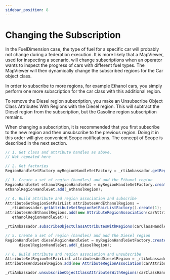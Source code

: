 ```yaml
---
sidebar_position: 8
---
```


# Changing the Subscription

In the FuelDimension case, the type of fuel for a specific car will probably not change during a federation execution. It is more likely that a MapViewer, used for inspecting a scenario, will change subscriptions when an operator wants to inspect the progress of cars with different fuel types. The MapViewer will then dynamically change the subscribed regions for the Car object class.

In order to subscribe to more regions, for example Ethanol cars, you simply perform one more subscription for the car class with this additional region.

To remove the Diesel region subscription, you make an Unsubscribe Object Class Attributes With Regions with the Diesel region. This will subtract the Diesel region from the subscription, but the Gasoline region subscription remains.

When changing a subscription, it is recommended that you first subscribe to the new region and then unsubscribe to the previous region. Doing it in this order will give convenient Scope notifications. The concept of Scope is described in the next section.

```java
// 1. Get class and attribute handles as above.
// Not repeated here

// 2. Get factories
RegionHandleSetFactory myRegionHandleSetFactory = _rtiAmbassador.getRegionHandleSetFactory();

// 3. Create a set of region (handles) and add the Ethanol region
RegionHandleSet ethanolRegionHandleSet = myRegionHandleSetFactory.create();
ethanolRegionHandleSet.add(_ethanolRegion);

// 4. Build attribute and region association and subscribe
AttributeSetRegionSetPairList attributesAndEthanolRegions =   
  _rtiAmbassador.getAttributeSetRegionSetPairListFactory().create(1);
attributesAndEthanolRegions.add(new AttributeRegionAssociation(carAttributes,   
   ethanolRegionHandleSet));

_rtiAmbassador.subscribeObjectClassAttributesWithRegions(carClassHandle, attributesAndEthanolRegions);

// 5. Create a set of region (handles) and add the Diesel region
RegionHandleSet dieselRegionHandleSet = myRegionHandleSetFactory.create();
      dieselRegionHandleSet.add(_dieselRegion);

// 6. Build attribute and region association and unsubscribe
AttributeSetRegionSetPairList attributesAndDieselRegion = _rtiAmbassador.getAttributeSetRegionSetPairListFactory().create(1);
attributesAndDieselRegion.add(new AttributeRegionAssociation(carAttributes, dieselRegionHandleSet));

_rtiAmbassador.unsubscribeObjectClassAttributesWithRegions(carClassHandle, attributesAndDieselRegion);
```